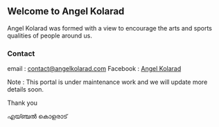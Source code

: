 ## Welcome to Angel Kolarad
Angel Kolarad was formed with a view to encourage the arts and sports qualities of people around us.


### Contact 
email : [contact@angelkolarad.com](mailto:contact@angelkolarad.com)
Facebook : [Angel Kolarad](https://www.facebook.com/AngelKolarad)

Note : This portal is under maintenance work and we will update more details soon.

Thank you

എയ്ഞ്ചൽ കൊളരാട് 
